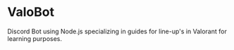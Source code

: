 # ValoBot
Discord Bot using Node.js specializing in guides for line-up's in Valorant for learning purposes.
